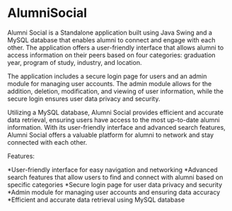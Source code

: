 # AlumniSocial
Alumni Social is a Standalone application built using Java Swing and a MySQL database that enables alumni to connect and engage with each other. The application offers a user-friendly interface that allows alumni to access information on their peers based on four categories: graduation year, program of study, industry, and location.

The application includes a secure login page for users and an admin module for managing user accounts. The admin module allows for the addition, deletion, modification, and viewing of user information, while the secure login ensures user data privacy and security.

Utilizing a MySQL database, Alumni Social provides efficient and accurate data retrieval, ensuring users have access to the most up-to-date alumni information. With its user-friendly interface and advanced search features, Alumni Social offers a valuable platform for alumni to network and stay connected with each other.

Features:

*User-friendly interface for easy navigation and networking
*Advanced search features that allow users to find and connect with alumni based on specific categories
*Secure login page for user data privacy and security
*Admin module for managing user accounts and ensuring data accuracy
*Efficient and accurate data retrieval using MySQL database
